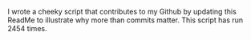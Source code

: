 I wrote a cheeky script that contributes to my Github by updating this ReadMe to illustrate why more than commits matter. This script has run 2454 times.